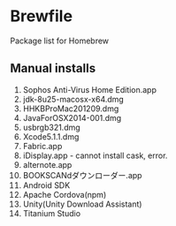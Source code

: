 Brewfile
========

Package list for Homebrew

## Manual installs

1. Sophos Anti-Virus Home Edition.app
2. jdk-8u25-macosx-x64.dmg
3. HHKBProMac201209.dmg
4. JavaForOSX2014-001.dmg
5. usbrgb321.dmg
6. Xcode5.1.1.dmg
7. Fabric.app
8. iDisplay.app - cannot install cask, error.
9. alternote.app
10. BOOKSCANdダウンローダー.app
11. Android SDK
12. Apache Cordova(npm)
13. Unity(Unity Download Assistant)
14. Titanium Studio

